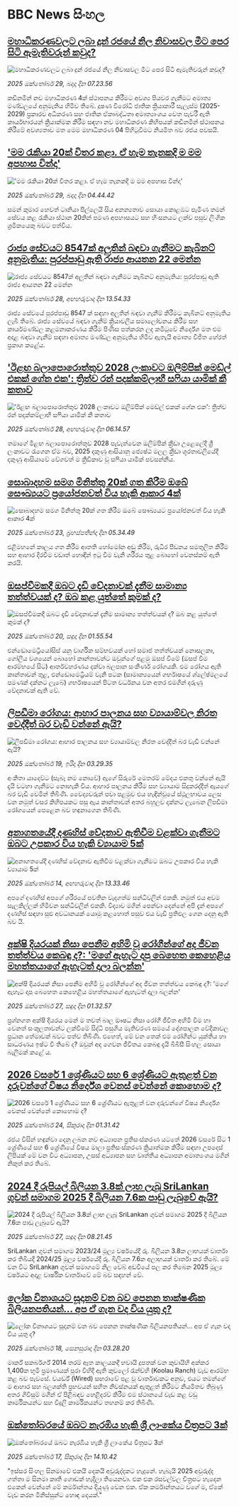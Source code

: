 # BBC News සිංහල## [මහාධිකරණවලට ලබා දුන් රජයේ නිල නිවාසවල මීට පෙර සිටි ඇමැතිවරුන් කවුද?](https://www.bbc.com/sinhala/articles/cn0g2ynr418o?at_medium=RSS&at_campaign=rss?at_campaign=githubrss)![මහාධිකරණවලට ලබා දුන් රජයේ නිල නිවාසවල මීට පෙර සිටි ඇමැතිවරුන් කවුද?](https://ichef.bbci.co.uk/ace/ws/240/cpsprodpb/b70d/live/da0b0ae0-b49c-11f0-ba75-093eca1ac29b.jpg)_2025 ඔක්තෝබර් 29, බදාදා දින 07.23.56_කඩිනමින් නව මහාධිකරණ 4ක් ස්ථාපනය කිරීමට අවශ්‍ය පියවර ගැනීමට අමාත්‍ය මණ්ඩලයේ අනුමැතිය හිමිව තිබේ.
දූෂණ විරෝධී ජාතික ක්‍රියාකාරී සැලැස්ම (2025-2029) ප්‍රකාරව අධිකරණ සහ ජාතික ඒකාබද්ධතා අමාත්‍යාංශය වෙත පැවරී ඇති කාර්යභාරයන් ක්‍රියාක්මක කිරීම සඳහා නව මහාධිකරණ කිහිපයක් කඩිනමින් ස්ථාපනය කිරීමේ අවශ්‍යතාව මත මෙම මහාධිකරණ 04 පිහිටුවීමට නියමිත බව රජය පවසයි.## ['මම රැකියා 20ක් විතර කළා. ඒ හැම තැනකදි ම මම අපහාස වින්දා'](https://www.bbc.com/sinhala/articles/cpd216lv944o?at_medium=RSS&at_campaign=rss?at_campaign=githubrss)!['මම රැකියා 20ක් විතර කළා. ඒ හැම තැනකදි ම මම අපහාස වින්දා'](https://ichef.bbci.co.uk/ace/ws/240/cpsprodpb/f724/live/60b83c50-b314-11f0-b2a1-6f537f66f9aa.jpg)_2025 ඔක්තෝබර් 29, බදාදා දින 04.44.42_සමන් කුමාර හෙවත් ටානියා පිල්ලෙයි සිය අනන්‍යතාව සොයා කොළඹට පැමිණ තමන් සේවය කළ රැකියා ස්ථාන 20කින් පමණ අපහාසයට සහ හිංසනයට ලක්ව පසුව  ලිංගික ශ්‍රමිකයෙකු බවට පත්විය.## [රාජ්‍ය සේවයට 8547ක් අලුතින් බඳවා ගැනීමට කැබිනට් අනුමැතිය: පුරප්පාඩු ඇති රාජ්‍ය ආයතන 22 මෙන්න](https://www.bbc.com/sinhala/articles/cq837k9w15zo?at_medium=RSS&at_campaign=rss?at_campaign=githubrss)![රාජ්‍ය සේවයට 8547ක් අලුතින් බඳවා ගැනීමට කැබිනට් අනුමැතිය: පුරප්පාඩු ඇති රාජ්‍ය ආයතන 22 මෙන්න](https://ichef.bbci.co.uk/ace/ws/240/cpsprodpb/1f94/live/125f3170-b405-11f0-b2a1-6f537f66f9aa.jpg)_2025 ඔක්තෝබර් 28, අඟහරුවාදා දින 13.54.33_රාජ්‍ය සේවයේ පුරප්පාඩු 8547 ක් සඳහා අලුතින් බඳවා ගැනීම් කිරීමට කැබිනට් අනුමැතිය ලැබී තිබේ. රාජ්‍ය සේවයේ බඳවා ගැනීම් ක්‍රියාවලිය සමාලෝචනය කිරීම සහ කාර්යමණ්ඩල කළමනාකරණය කිරීම පිණිස පත්කරන ලද කමිටුවේ නිර්දේශ මත එම අදාළ බඳවා ගැනීම් සඳහා අමාත්‍ය මණ්ඩල අනුමැතිය හිමිව ඇතැයි අමාත්‍ය විජිත හේරත් ප්‍රකාශ කළේය.## ['ඊළඟ බලාපොරොත්තුව 2028 ලංකාවට ඔලිම්පික් මෙඩ්ල් එකක් ගේන එක': ත්‍රිත්ව රන් පදක්කම්ලාභී සෆියා යාමික් කී කතාව](https://www.bbc.com/sinhala/articles/c20p6lk2nglo?at_medium=RSS&at_campaign=rss?at_campaign=githubrss)!['ඊළඟ බලාපොරොත්තුව 2028 ලංකාවට ඔලිම්පික් මෙඩ්ල් එකක් ගේන එක': ත්‍රිත්ව රන් පදක්කම්ලාභී සෆියා යාමික් කී කතාව](https://ichef.bbci.co.uk/ace/ws/240/cpsprodpb/5a87/live/226e80e0-b3c2-11f0-ba75-093eca1ac29b.jpg)_2025 ඔක්තෝබර් 28, අඟහරුවාදා දින 06.14.57_තමාගේ මීළඟ බලාපොරොත්තුව 2028 පැවැත්වෙන ඔලිම්පික් ක්‍රීඩා උළෙලේදී ශ්‍රී ලංකාවට රැගෙන ඒම බව, 2025 දකුණු ආසියානු ජ්‍යෙෂ්ඨ මලල ක්‍රීඩා ශූරතාවලියේදී දකුණු ආසියාවේ වේගවත් ම ක්‍රීඩිකාව වූ සෆියා යාමික් පවසන්නීය.## [සොබාදහම සමග මිනිත්තු 20ක් ගත කිරීම ඔබේ සෞඛ්‍යයට ප්‍රයෝජනවත් විය හැකි ආකාර 4ක්](https://www.bbc.com/sinhala/articles/czxkr7v2xnro?at_medium=RSS&at_campaign=rss?at_campaign=githubrss)![සොබාදහම සමග මිනිත්තු 20ක් ගත කිරීම ඔබේ සෞඛ්‍යයට ප්‍රයෝජනවත් විය හැකි ආකාර 4ක්](https://ichef.bbci.co.uk/ace/ws/240/cpsprodpb/aa15/live/086e81a0-ab3d-11f0-b2a1-6f537f66f9aa.jpg)_2025 ඔක්තෝබර් 23, බ්‍රහස්පතින්දා දින 05.34.49_එළිමහනේ කාලය ගත කිරීම ආතති හෝමෝන අඩු කිරීම, රුධිර පීඩනය සමතුලිත කිරීම සහ ආහාර දිරවීම වඩාත් හොඳින් ඉටු වීම වැනි ශරීරය තුළ බොහෝ වෙනස්කම් ඇති කරයි.## [ඔසප්වීමකදී ඔබට දැඩි වේදනාවක් දැනීම සාමාන්‍ය තත්ත්වයක් ද? ඔබ කළ යුත්තේ කුමක් ද?](https://www.bbc.com/sinhala/articles/c6204ke44e3o?at_medium=RSS&at_campaign=rss?at_campaign=githubrss)![ඔසප්වීමකදී ඔබට දැඩි වේදනාවක් දැනීම සාමාන්‍ය තත්ත්වයක් ද? ඔබ කළ යුත්තේ කුමක් ද?](https://ichef.bbci.co.uk/ace/ws/240/cpsprodpb/6d51/live/1093b1a0-ab30-11f0-a94b-bd0a0d9557d9.jpg)_2025 ඔක්තෝබර් 20, සඳුදා දින 01.55.54_එන්ඩොමෙට්‍රියෝසිස් යනු වාර්ගික සම්භවයක් හෝ සමාජ තත්ත්වයක් නොසලකා, ගෝලීය වශයෙන් බොහෝ කාන්තාවන්ට ඔවුන්ගේ පළමු ඔසප් වීමේ (ඔසප් වීම ආරම්භයේ සිට) ආර්තවහරණය දක්වා බලපාන සංකීර්ණ රෝගයකි. එම රෝගය ඇති කාන්තාවන් තුළ, එන්ඩොමෙට්‍රියම් වැනි පටක (සාමාන්‍යයෙන් ගර්භාෂයේ ශ්ලේෂ්මලයේ පමණක් දක්නට ලැබේ) ගර්භාෂයෙන් පිටත වර්ධනය වන අතර එමගින් දරුණු වේදනාවක් ඇති වේ.## [ලිපඩීමා රෝගය: ආහාර පාලනය සහ ව්‍යායාම්වල නිරත වෙද්දීත් බර වැඩි වන්නේ ඇයි?](https://www.bbc.com/sinhala/articles/cm2705n6e31o?at_medium=RSS&at_campaign=rss?at_campaign=githubrss)![ලිපඩීමා රෝගය: ආහාර පාලනය සහ ව්‍යායාම්වල නිරත වෙද්දීත් බර වැඩි වන්නේ ඇයි?](https://ichef.bbci.co.uk/ace/ws/240/cpsprodpb/86a1/live/f5cd5d00-ab2d-11f0-aa13-0b0479f6f42a.jpg)_2025 ඔක්තෝබර් 19, ඉරිදා දින 03.29.35_අංකිතා යාදෙව්ට (සැබෑ නම නොවේ) ඇගේ සිරුරේ මෙතරම් මේදය එකතු වන්නේ ඇයි දැයි වටහා ගැනීමට නොහැකි විය.
ආහාර පාලනය කිරීම සහ ව්‍යායාම සිදුකරද්දීත් ඇයගේ බර වැඩි වෙමින් තිබිණි.
වෛද්‍යවරුන් පවා පළමුව එය හැඳින්වූයේ ස්ථූලභාවය ලෙස වන නමුත් වසර කිහිපයකට පසු ඇය කාන්තාවන් අතර බහුලව දක්නට ලැබෙන ලිපඩීමා රෝගයෙන් පෙළෙන බව හඳුනාගෙන තිබිණි.## [අනාගතයේදී දණහිස් වේදනාව ඇතිවීම වළක්වා ගැනීමට ඔබට උපකාර විය හැකි ව්‍යායාම 5ක්](https://www.bbc.com/sinhala/articles/cwyp7plpglro?at_medium=RSS&at_campaign=rss?at_campaign=githubrss)![අනාගතයේදී දණහිස් වේදනාව ඇතිවීම වළක්වා ගැනීමට ඔබට උපකාර විය හැකි ව්‍යායාම 5ක්](https://ichef.bbci.co.uk/ace/ws/240/cpsprodpb/6af6/live/77233e50-a058-11f0-928c-71dbb8619e94.jpg)_2025 ඔක්තෝබර් 14, අඟහරුවාදා දින 13.33.46_අපගේ දණහිස් අපගේ ශරීරයේ පවතින වැදගත්ම සන්ධිවලින් එකකි. නමුත් එය අවම සැලකිල්ලක් හිමිවන සන්ධිවලින් එකකි. විද්‍යාව මගින් පෙන්වා දෙන්නේ අපි දැන් අපගේ දණහිස් සඳහා සුළු අවධානයක් යොමු කළහොත් පසුව එය වැඩි ප්‍රතිඵල ගෙන දෙනු ඇති බව යි.## [අක්ෂි දියරයක් නිසා පෙනීම අහිමි වූ රෝගීන්ගේ අද ජීවන තත්ත්වය කෙබඳු ද?: 'මගේ ඇහැට දාපු බෙහෙත කෙහෙළිය මහත්තයාගේ ඇහැටත් දාලා බලන්න'](https://www.bbc.com/sinhala/articles/c5yj96zz8qzo?at_medium=RSS&at_campaign=rss?at_campaign=githubrss)![අක්ෂි දියරයක් නිසා පෙනීම අහිමි වූ රෝගීන්ගේ අද ජීවන තත්ත්වය කෙබඳු ද?: 'මගේ ඇහැට දාපු බෙහෙත කෙහෙළිය මහත්තයාගේ ඇහැටත් දාලා බලන්න'](https://ichef.bbci.co.uk/ace/ws/240/cpsprodpb/a6fe/live/17827150-9d29-11f0-8d30-39a07caee29f.png)_2025 ඔක්තෝබර් 27, සඳුදා දින 01.32.57_ප්‍රශ්නගත අක්ෂි දියරය මෙන් ම තවත් බාල ඖෂධ නිසා රෝගී ජීවිත අහිමි වීම හා වෙනත් සංකූලතාවන්ට ලක්වීමේ සිද්ධි පසුගිය මැතිවරණ සමයේ දේශපාලන වේදිකාවල ප්‍රධාන තේමාවක් බවට පත්ව තිබිණි. එහෙත්, මේ වන තෙක් එම රෝගීන්ට යුක්තිය හා සාධරණය ඉෂ්ට වී තිබේ ද? ඔවුන් අද ගෙවන ජීවිතය කෙබඳු දැයි‍ බීබීසී සිංහල සොයා බැලීමක් කළේ ය.## [2026 වසරේ 1 ශ්‍රේණියට සහ 6 ශ්‍රේණියට ඇතුළත් වන දරුවන්ගේ විෂය නිර්දේශ වෙනස් වෙන්නේ කොහොම ද?](https://www.bbc.com/sinhala/articles/cly42731ml2o?at_medium=RSS&at_campaign=rss?at_campaign=githubrss)![2026 වසරේ 1 ශ්‍රේණියට සහ 6 ශ්‍රේණියට ඇතුළත් වන දරුවන්ගේ විෂය නිර්දේශ වෙනස් වෙන්නේ කොහොම ද?](https://ichef.bbci.co.uk/ace/ws/240/cpsprodpb/4ec4/live/32bc0820-b019-11f0-a6e4-031e2de4ddc5.jpg)_2025 ඔක්තෝබර් 24, සිකුරාදා දින 01.31.42_රජය විසින් හඳුන්වා දෙනු ලබන නව අධ්‍යාපන ප්‍රතිසංස්කරණ යටතේ 2026 වසරේ සිට 1 ශ්‍රේණියේ සහ 6 ශ්‍රේණියේ විෂය මාලා ප්‍රතිසංස්කරණ ක්‍රියාත්මක කිරීම සඳහා උපදෙස් ලිපියක් මේ වන විට අධ්‍යාපන, උසස් අධ්‍යාපන සහ වෘත්තීය අධ්‍යාපන අමාත්‍යංශය මගින් නිකුත් කර තිබේ.## [2024 දී රුපියල් බිලියන 3.8ක් ලාභ ලැබූ SriLankan ගුවන් සමාගම 2025 දී බිලියන 7.6ක පාඩු ලැබුවේ ඇයි?](https://www.bbc.com/sinhala/articles/cgjd5dq0n8lo?at_medium=RSS&at_campaign=rss?at_campaign=githubrss)![2024 දී රුපියල් බිලියන 3.8ක් ලාභ ලැබූ SriLankan ගුවන් සමාගම 2025 දී බිලියන 7.6ක පාඩු ලැබුවේ ඇයි?](https://ichef.bbci.co.uk/ace/ws/240/cpsprodpb/94c5/live/10563ab0-af26-11f0-b9f9-e5c1839c872f.jpg)_2025 ඔක්තෝබර් 27, සඳුදා දින 08.21.45_SriLankan ගුවන් සමාගම 2023/24 මූල්‍ය වර්ෂයේදී රු. බිලියන 3.8ක ලාභයක් වාර්තා කර තිබියදී 2024/25 මූල්‍ය වර්ෂයේදී රු. බිලියන 7.6ක අලාභයක් වාර්තා කර තිබේ. මේ වන විට SriLankan ගුවන් සමාගමේ නිල වෙබ් අඩවියේ පල කර තිබෙන 2025 මූල්‍ය වර්ෂයට අදාළ වාර්ෂික වාර්තාවේ මේ බව සඳහන් වේ.## [ලෝක විනාශයට සූදානම් වන බව පෙනන තාක්ෂණික බිලියනපතියන්... අප ඒ ගැන වද විය යුතු ද?](https://www.bbc.com/sinhala/articles/clygzz35eweo?at_medium=RSS&at_campaign=rss?at_campaign=githubrss)![ලෝක විනාශයට සූදානම් වන බව පෙනන තාක්ෂණික බිලියනපතියන්... අප ඒ ගැන වද විය යුතු ද?](https://ichef.bbci.co.uk/ace/ws/240/cpsprodpb/2abb/live/00b3aff0-9f88-11f0-928c-71dbb8619e94.jpg)_2025 ඔක්තෝබර් 18, සෙනසුරාදා දින 03.28.20_මාර්ක් සකර්බර්ග් 2014 තරම් ඈත කාලයකදී හවායි දූපතක් වන කුවායිහි අක්කර 1,400ක භූමි ප්‍රමාණයක් පුරා විහිදී ඇති කුවලෝ රෑන්ච්හි (Koolau Ranch) වැඩ ආරම්භ කළ බව පැවසේ. වයර්ඩ් (Wired) සඟරාවේ පළ වූ වාර්තාවකට අනුව, එයට තමන්ගේ ම ආහාර සහ බලශක්ති ප්‍රභවයන් සහිත නිවස්නයක් ඇතුළත් කිරීමට නියමිතව තිබුණු අතර  ගිවිසුම් මගින් ඒ පිළිබඳව හෙළිදරව් කිරීම එම ස්ථානයේ වැඩ කළ වඩු කාර්මිකයන්ට සහ විදුලි කාර්මිකයන්ට තහනම් කර තිබිණි.## [ඔක්තෝබරයේ ඔබට නැරඹිය හැකි ශ්‍රී ලාංකේය චිත්‍රපට 3ක්](https://www.bbc.com/sinhala/articles/c8x1p2n7z17o?at_medium=RSS&at_campaign=rss?at_campaign=githubrss)![ඔක්තෝබරයේ ඔබට නැරඹිය හැකි ශ්‍රී ලාංකේය චිත්‍රපට 3ක්](https://ichef.bbci.co.uk/ace/ws/240/cpsprodpb/eb1b/live/52c72fb0-ab59-11f0-b03c-d3cc69fd9896.jpg)_2025 ඔක්තෝබර් 17, සිකුරාදා දින 14.10.42_"ඉස්සර සිංහල සිනමාවේ එකයි දෙකයි අවුරුද්දකට හැදුනේ. හැබැයි 2025 අවුරුද්ද ගත්තා ම සිනමා කෘති ගොඩක් හැදිලා තියෙනවා. එක එක රසවල්වල චිත්‍රපට හැදෙන එකෙන් වෙන්නේ මේ කර්මාන්තය දියුණු වෙන එක. ඒක කර්මාන්තයට වගේ ම, ඒකේ වැඩ කරන මිනිස්සුන්ට හොඳ දෙයක්."